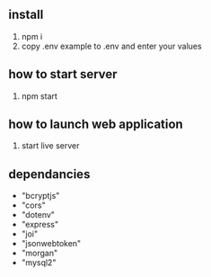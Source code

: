 ## install

1. npm i
2. copy .env example to .env and enter your values

## how to start server

1. npm start

## how to launch web application

1. start live server

## dependancies

- "bcryptjs"
- "cors"
- "dotenv"
- "express"
- "joi"
- "jsonwebtoken"
- "morgan"
- "mysql2"
